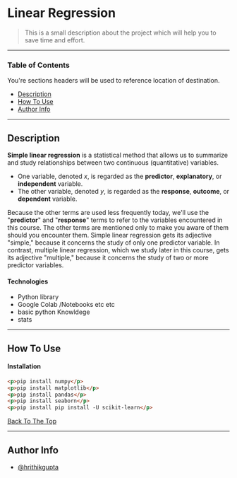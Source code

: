 # Linear Regression

> This is a small description about the project which will help you to save time and effort.

---

### Table of Contents
You're sections headers will be used to reference location of destination.

- [Description](#description)
- [How To Use](#how-to-use)
- [Author Info](#author-info)

---

## Description
**Simple linear regression**  is a statistical method that allows us to summarize and study relationships between two continuous (quantitative) variables.
-   One variable, denoted  _x_, is regarded as the  **predictor**,  **explanatory**, or  **independent**  variable.
-   The other variable, denoted  _y_, is regarded as the  **response**,  **outcome**, or  **dependent**  variable.

Because the other terms are used less frequently today, we'll use the "**predictor**" and "**response**" terms to refer to the variables encountered in this course. The other terms are mentioned only to make you aware of them should you encounter them. Simple linear regression gets its adjective "simple," because it concerns the study of only one predictor variable. In contrast, multiple linear regression, which we study later in this course, gets its adjective "multiple," because it concerns the study of two or more predictor variables.


#### Technologies

- Python library
- Google Colab /Notebooks etc etc
- basic python Knowldege
- stats

---

## How To Use

#### Installation
```html
<p>pip install numpy</p>
<p>pip install matplotlib</p>
<p>pip install pandas</p>
<p>pip install seaborn</p>
<p>pip install pip install -U scikit-learn</p>
```
[Back To The Top](#read-me-template)

---

## Author Info

- [@hrithikgupta](https://www.linkedin.com/in/hrithikgupta/)


